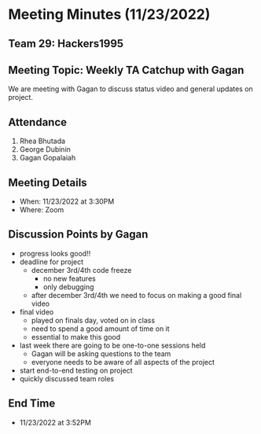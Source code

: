 # Meeting Minutes (11/23/2022)
## Team 29: Hackers1995
## Meeting Topic: Weekly TA Catchup with Gagan
We are meeting with Gagan to discuss status video and general updates on project.

## Attendance
1. Rhea Bhutada
2. George Dubinin
3. Gagan Gopalaiah

## Meeting Details
- When: 11/23/2022 at 3:30PM
- Where: Zoom

## Discussion Points by Gagan
- progress looks good!!
- deadline for project
	- december 3rd/4th code freeze
	  - no new features
	  - only debugging
	- after december 3rd/4th we need to focus on making a good final video
- final video
  - played on finals day, voted on in class
  - need to spend a good amount of time on it
  - essential to make this good
- last week there are going to be one-to-one sessions held
	- Gagan will be asking questions to the team
	- everyone needs to be aware of all aspects of the project
- start end-to-end testing on project
- quickly discussed team roles

## End Time
- 11/23/2022 at 3:52PM
